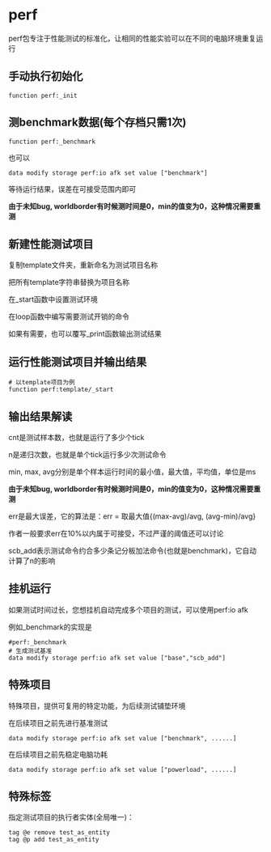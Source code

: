 # perf

perf包专注于性能测试的标准化，让相同的性能实验可以在不同的电脑环境重复运行

## 手动执行初始化

```
function perf:_init
```

## 测benchmark数据(每个存档只需1次)

```
function perf:_benchmark
```

也可以

```
data modify storage perf:io afk set value ["benchmark"]
```

等待运行结果，误差在可接受范围内即可

**由于未知bug, worldborder有时候测时间是0，min的值变为0，这种情况需要重测**

## 新建性能测试项目

复制template文件夹，重新命名为测试项目名称

把所有template字符串替换为项目名称

在_start函数中设置测试环境

在loop函数中编写需要测试开销的命令

如果有需要，也可以覆写_print函数输出测试结果

## 运行性能测试项目并输出结果

```
# 以template项目为例
function perf:template/_start
```

## 输出结果解读

cnt是测试样本数，也就是运行了多少个tick

n是递归次数，也就是单个tick运行多少次测试命令

min, max, avg分别是单个样本运行时间的最小值，最大值，平均值，单位是ms

**由于未知bug, worldborder有时候测时间是0，min的值变为0，这种情况需要重测**

err是最大误差，它的算法是：err = 取最大值{(max-avg)/avg, (avg-min)/avg}

作者一般要求err在10%以内属于可接受，不过严谨的阈值还可以讨论

scb_add表示测试命令约合多少条记分板加法命令(也就是benchmark)，它自动计算了n的影响

## 挂机运行

如果测试时间过长，您想挂机自动完成多个项目的测试，可以使用perf:io afk

例如_benchmark的实现是

```
#perf:_benchmark
# 生成测试基准
data modify storage perf:io afk set value ["base","scb_add"]
```

## 特殊项目

特殊项目，提供可复用的特定功能，为后续测试铺垫环境

在后续项目之前先进行基准测试

```
data modify storage perf:io afk set value ["benchmark", ......]
```

在后续项目之前先稳定电脑功耗

```
data modify storage perf:io afk set value ["powerload", ......]
```

## 特殊标签

指定测试项目的执行者实体(全局唯一)：

```
tag @e remove test_as_entity
tag @p add test_as_entity
```